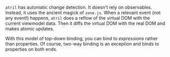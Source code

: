 `atril` has automatic change detection. It doesn't rely on observables. Instead,
it uses the ancient magick of `zone.js`. When a relevant event (not any event!)
happens, `atril` does a reflow of the virtual DOM with the current viewmodel
data. Then it diffs the virtual DOM with the real DOM and makes atomic updates.

With this model of top-down binding, you can bind to _expressions_ rather than
properties. Of course, two-way binding is an exception and binds to properties
on both ends.
